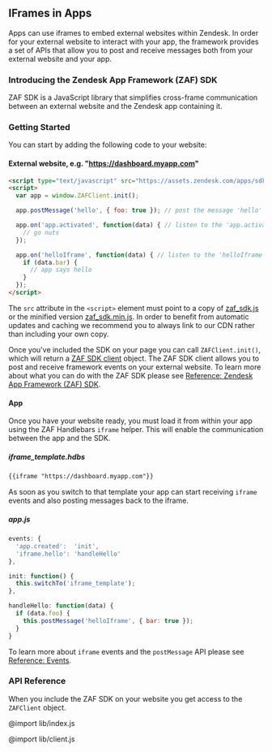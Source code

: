 ## IFrames in Apps

Apps can use iframes to embed external websites within Zendesk. In order for your external website to interact with your app, the framework provides a set of APIs that allow you to post and receive messages both from your external website and your app.

### Introducing the Zendesk App Framework (ZAF) SDK

ZAF SDK is a JavaScript library that simplifies cross-frame communication between an external website and the Zendesk app containing it.

### Getting Started

You can start by adding the following code to your website:

#### External website, e.g. "https://dashboard.myapp.com"
```html
<script type="text/javascript" src="https://assets.zendesk.com/apps/sdk/latest/zaf_sdk.js"></script>
<script>
  var app = window.ZAFClient.init();

  app.postMessage('hello', { foo: true }); // post the message 'hello' to the Zendesk app

  app.on('app.activated', function(data) { // listen to the 'app.activated' Framework event
    // go nuts
  });

  app.on('helloIframe', function(data) { // listen to the 'helloIframe' message sent from the app
    if (data.bar) {
      // app says hello
    }
  });
</script>
```

The `src` attribute in the `<script>` element must point to a copy of [zaf_sdk.js](https://assets.zendesk.com/apps/sdk/latest/zaf_sdk.js) or the minified version [zaf_sdk.min.js](https://assets.zendesk.com/apps/sdk/latest/zaf_sdk.min.js). In order to benefit from automatic updates and caching we recommend you to always link to our CDN rather than including your own copy.

Once you've included the SDK on your page you can call `ZAFClient.init()`, which will return a [ZAF SDK client](./reference/sdk.html#client-object) object. The ZAF SDK client allows you to post and receive framework events on your external website. To learn more about what you can do with the ZAF SDK please see [Reference: Zendesk App Framework (ZAF) SDK](./reference/sdk.html).

#### App

Once you have your website ready, you must load it from within your app using the ZAF Handlebars `iframe` helper. This will enable the communication between the app and the SDK.

##### iframe_template.hdbs
```html
{{iframe "https://dashboard.myapp.com"}}
```

As soon as you switch to that template your app can start receiving `iframe` events and also posting messages back to the iframe.

##### app.js
```js
events: {
  'app.created':  'init',
  'iframe.hello': 'handleHello'
},

init: function() {
  this.switchTo('iframe_template');
},

handleHello: function(data) {
  if (data.foo) {
    this.postMessage('helloIframe', { bar: true });
  }
}
```

To learn more about `iframe` events and the `postMessage` API please see [Reference: Events](./reference/events.html).


### API Reference

When you include the ZAF SDK on your website you get access to the `ZAFClient` object.

@import lib/index.js

@import lib/client.js
